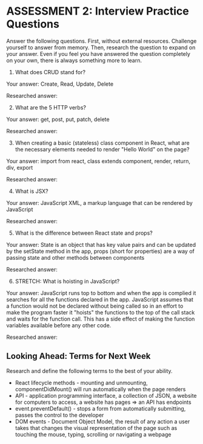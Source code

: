 # ASSESSMENT 2: Interview Practice Questions

Answer the following questions. First, without external resources. Challenge yourself to answer from memory. Then, research the question to expand on your answer. Even if you feel you have answered the question completely on your own, there is always something more to learn.

1. What does CRUD stand for?

  Your answer: Create, Read, Update, Delete

  Researched answer:



2. What are the 5 HTTP verbs?

  Your answer: get, post, put, patch, delete

  Researched answer:



3. When creating a basic (stateless) class component in React, what are the necessary elements needed to render "Hello World" on the page?

  Your answer: import from react, class extends component, render, return, div, export

  Researched answer:



4. What is JSX?

  Your answer: JavaScript XML, a markup language that can be rendered by JavaScript

  Researched answer:



5. What is the difference between React state and props?

  Your answer: State is an object that has key value pairs and can be updated by the setState method in the app, props (short for properties) are a way of passing state and other methods between components

  Researched answer:



6. STRETCH: What is hoisting in JavaScript?

  Your answer: JavaScript runs top to bottom and when the app is complied it searches for all the functions declared in the app. JavaScript assumes that a function would not be declared without being called so in an effort to make the program faster it "hoists" the functions to the top of the call stack and waits for the function call. This has a side effect of making the function variables available before any other code.

  Researched answer:



## Looking Ahead: Terms for Next Week

Research and define the following terms to the best of your ability.

- React lifecycle methods - mounting and unmounting, componentDidMount() will run automatically when the page renders
- API - application programming interface, a collection of JSON, a website for computers to access, a website has pages => an API has endpoints
- event.preventDefault() - stops a form from automatically submitting, passes the control to the developer
- DOM events - Document Object Model, the result of any action a user takes that changes the visual representation of the page such as touching the mouse, typing, scrolling or navigating a webpage
